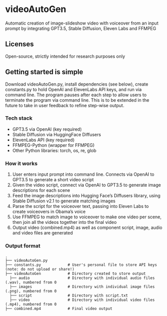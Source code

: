 # videoAutoGen
Automatic creation of image-slideshow video with voiceover from an input prompt by integrating GPT3.5, Stable Diffusion, Eleven Labs and FFMPEG

## Licenses
Open-source, strictly intended for research purposes only

## Getting started is simple
Download videoAutoGen.py, install dependencies (see below), create constants.py to hold OpenAI and ElevenLabs API keys, and run via command line.
The program pauses after each step to allow users to terminate the program via command line. This is to be extended in the future to take in user feedback to refine step-wise output.

### Tech stack
- GPT3.5 via OpenAI (key required)
- Stable Diffusion via HuggingFace Diffusers
- ElevenLabs API (key required)
- FFMPEG-Python (wrapper for FFMPEG)
- Other Python libraries: torch, os, re, glob

### How it works
1. User enters input prompt into command line. Connects via OpenAI to GPT3.5 to generate a short video script
2. Given the video script, connect via OpenAI to GPT3.5 to generate image descriptions for each scene
3. Feed the image descriptions into Hugging Face’s Diffusers library, using Stable Diffusion v2.1 to generate matching images
4. Parse the script for the voiceover text, passing into Eleven Labs to create voiceovers in Obama’s voice
5. Use FFMPEG to match image to voiceover to make one video per scene, then join all the videos together into the final video
6. Output video (combined.mp4) as well as component script, image, audio and video files are generated

### Output format
    .
    ├── videoAutoGen.py            
    ├── constants.py            # User's personal file to store API keys (note: do not upload or share!)  
    ├── videoAutoGen            # Directory created to store output
      ├── audio                 # Directory with individual audio files (.wav), numbered from 0
      ├── images                # Directory with individual image files (.png), numbered from 0
      ├── script                # Directory with script.txt
      ├── video                 # Directory with individual video files (.mp4), numbered from 0
    ├── combined.mp4            # Final video output
